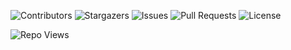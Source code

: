 

<p align="left">
  <img src="https://img.shields.io/github/contributors/PranjalTheCoder/Code-World?style=for-the-badge&color=4c1" alt="Contributors">
  <img src="https://img.shields.io/github/stars/PranjalTheCoder/Code-World?style=for-the-badge&color=08f" alt="Stargazers">
  <img src="https://img.shields.io/github/issues/PranjalTheCoder/Code-World?style=for-the-badge&color=yellow" alt="Issues">
  <img src="https://img.shields.io/github/issues-pr/PranjalTheCoder/Code-World?style=for-the-badge&color=ff69b4" alt="Pull Requests">
  <img src="https://img.shields.io/github/license/PranjalTheCoder/Code-World?style=for-the-badge&color=orange" alt="License">
</p>
<p align="left">
  <img src="https://hits.seeyoufarm.com/api/count/incr/badge.svg?url=https%3A%2F%2Fgithub.com%2FPranjalTheCoder%2FCode-World&count_bg=%231DB34F&title_bg=%23555555&style=for-the-badge&title=Repo+Views" alt="Repo Views">
</p>
